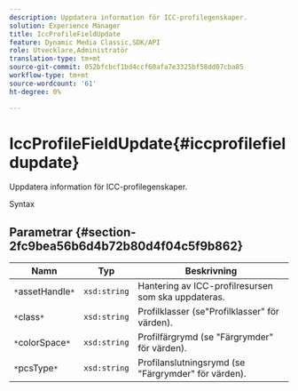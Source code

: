 ```yaml
---
description: Uppdatera information för ICC-profilegenskaper.
solution: Experience Manager
title: IccProfileFieldUpdate
feature: Dynamic Media Classic,SDK/API
role: Utvecklare,Administratör
translation-type: tm+mt
source-git-commit: 052bfcbcf1bd4ccf60afa7e3325bf58dd07cba85
workflow-type: tm+mt
source-wordcount: '61'
ht-degree: 0%

---
```



# IccProfileFieldUpdate{#iccprofilefieldupdate}

Uppdatera information för ICC-profilegenskaper.

Syntax

## Parametrar {#section-2fc9bea56b6d4b72b80d4f04c5f9b862}

| Namn | Typ | Beskrivning |
|---|---|---|
| `*`assetHandle`*` | `xsd:string` | Hantering av ICC-profilresursen som ska uppdateras. |
| `*`class`*` | `xsd:string` | Profilklasser (se&quot;Profilklasser&quot; för värden). |
| `*`colorSpace`*` | `xsd:string` | Profilfärgrymd (se &quot;Färgrymder&quot; för värden). |
| `*`pcsType`*` | `xsd:string` | Profilanslutningsrymd (se &quot;Färgrymder&quot; för värden). |

